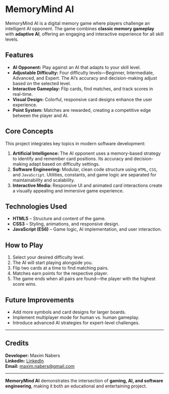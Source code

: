 # MemoryMind AI

MemoryMind AI is a digital memory game where players challenge an intelligent AI opponent. The game combines **classic memory gameplay** with **adaptive AI**, offering an engaging and interactive experience for all skill levels.  

## Features

- **AI Opponent:** Play against an AI that adapts to your skill level.  
- **Adjustable Difficulty:** Four difficulty levels—Beginner, Intermediate, Advanced, and Expert. The AI’s accuracy and decision-making adjust based on the selected level.  
- **Interactive Gameplay:** Flip cards, find matches, and track scores in real-time.  
- **Visual Design:** Colorful, responsive card designs enhance the user experience.  
- **Point System:** Matches are rewarded, creating a competitive edge between the player and AI.  

## Core Concepts

This project integrates key topics in modern software development:

1. **Artificial Intelligence:** The AI opponent uses a memory-based strategy to identify and remember card positions. Its accuracy and decision-making adapt based on difficulty settings.  
2. **Software Engineering:** Modular, clean code structure using `HTML`, `CSS`, and `JavaScript`. Utilities, constants, and game logic are separated for maintainability and scalability.  
3. **Interactive Media:** Responsive UI and animated card interactions create a visually appealing and immersive game experience.  

## Technologies Used

- **HTML5** – Structure and content of the game.  
- **CSS3** – Styling, animations, and responsive design.  
- **JavaScript (ES6)** – Game logic, AI implementation, and user interaction.  

## How to Play

1. Select your desired difficulty level.  
2. The AI will start playing alongside you.  
3. Flip two cards at a time to find matching pairs.  
4. Matches earn points for the respective player.  
5. The game ends when all pairs are found—the player with the highest score wins.  

## Future Improvements

- Add more symbols and card designs for larger boards.  
- Implement multiplayer mode for human vs. human gameplay.  
- Introduce advanced AI strategies for expert-level challenges.  

---

## Credits

**Developer:** Maxim Nabers  
**LinkedIn:** [LinkedIn](https://www.linkedin.com/in/maximnabers/)  
**Email:** maxim.nabers@gmail.com  

---

**MemoryMind AI** demonstrates the intersection of **gaming, AI, and software engineering**, making it both an educational and entertaining project.  
